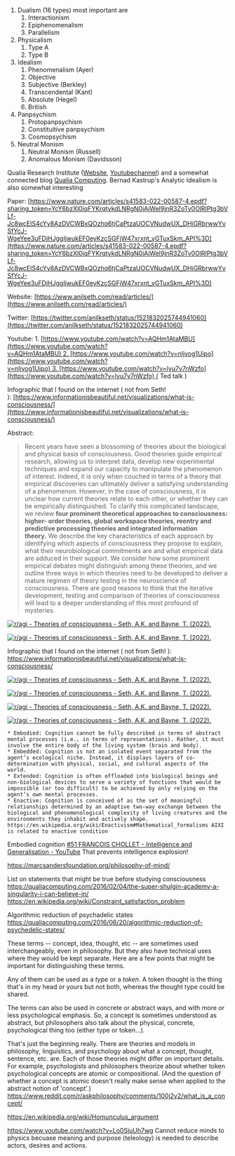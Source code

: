 
1. Dualism (16 types) most important are
	1. Interactionism
	2. Epiphenomenalism
	3. Parallelism
2. Physicalism
	1. Type A
	2. Type B
3. Idealism
	1. Phenomenalism (Ayer)
	2. Objective
	3. Subjective (Berkley)
	4. Transcendental (Kant)
	5. Absolute (Hegel)
	6. British
4. Panpsychism
	1. Protopanpsychism
	2. Constituitive panpsychism
	3. Cosmopsychism
5. Neutral Monism
	1. Neutral Monism (Russell)
	2. Anomalous Monism (Davidsson)



Qualia Research Institute ([Website](https://www.qualiaresearchinstitute.org/), [Youtubechannel](https://www.youtube.com/c/QualiaResearchInstitute)) and a somewhat connected blog [Qualia Computing](https://qualiacomputing.com/). Bernad Kastrup's Analytic Idealism is also somewhat interesting



Paper: [https://www.nature.com/articles/s41583-022-00587-4.epdf?sharing_token=YcY6bzXl0iqFYKrqtykdLNRgN0jAjWel9jnR3ZoTv0OlRlPtg3bVLf-Jc8wcElS4cYy8AzDVCWBxQOzhq6tjCaPtzaUOCVNudwUX_DHiGRbrwwYvSfYcJ-WgeYee3uFDjHJggIjwukEF0eyKzcSGFjW47xrxnt_yGTuxSkm_API%3D](https://www.nature.com/articles/s41583-022-00587-4.epdf?sharing_token=YcY6bzXl0iqFYKrqtykdLNRgN0jAjWel9jnR3ZoTv0OlRlPtg3bVLf-Jc8wcElS4cYy8AzDVCWBxQOzhq6tjCaPtzaUOCVNudwUX_DHiGRbrwwYvSfYcJ-WgeYee3uFDjHJggIjwukEF0eyKzcSGFjW47xrxnt_yGTuxSkm_API%3D)

Website: [https://www.anilseth.com/read/articles/](https://www.anilseth.com/read/articles/)

Twitter: [https://twitter.com/anilkseth/status/1521832025744941060](https://twitter.com/anilkseth/status/1521832025744941060)

Youtube: 1. [https://www.youtube.com/watch?v=AQHm1AtaMBU](https://www.youtube.com/watch?v=AQHm1AtaMBU) 2. [https://www.youtube.com/watch?v=nIjvog1Uipo](https://www.youtube.com/watch?v=nIjvog1Uipo) 3. [https://www.youtube.com/watch?v=lyu7v7nWzfo](https://www.youtube.com/watch?v=lyu7v7nWzfo) ( Ted talk )

Infographic that I found on the internet ( not from Seth! ): [https://www.informationisbeautiful.net/visualizations/what-is-consciousness/](https://www.informationisbeautiful.net/visualizations/what-is-consciousness/)

Abstract:

> Recent years have seen a blossoming of theories about the biological and physical basis of consciousness. Good theories guide empirical research, allowing us to interpret data, develop new experimental techniques and expand our capacity to manipulate the phenomenon of interest. Indeed, it is only when couched in terms of a theory that empirical discoveries can ultimately deliver a satisfying understanding of a phenomenon. However, in the case of consciousness, it is unclear how current theories relate to each other, or whether they can be empirically distinguished. To clarify this complicated landscape, we review **four prominent theoretical approaches to consciousness: higher- order theories, global workspace theories, reentry and predictive processing theories and integrated information theory.** We describe the key characteristics of each approach by identifying which aspects of consciousness they propose to explain, what their neurobiological commitments are and what empirical data are adduced in their support. We consider how some prominent empirical debates might distinguish among these theories, and we outline three ways in which theories need to be developed to deliver a mature regimen of theory testing in the neuroscience of consciousness. There are good reasons to think that the iterative development, testing and comparison of theories of consciousness will lead to a deeper understanding of this most profound of mysteries.

[![r/agi - Theories of consciousness - Seth, A.K. and Bayne, T. (2022).](https://preview.redd.it/i1mgpfr1bsz91.jpg?width=638&format=pjpg&auto=webp&s=47f81fd89d58ff06b55447645d168029c18f6577)](https://preview.redd.it/i1mgpfr1bsz91.jpg?width=638&format=pjpg&auto=webp&s=47f81fd89d58ff06b55447645d168029c18f6577)

[![r/agi - Theories of consciousness - Seth, A.K. and Bayne, T. (2022).](https://preview.redd.it/es0r3cr1bsz91.jpg?width=1012&format=pjpg&auto=webp&s=506a5fadd709ab311fa38c665232edce369ade30)](https://preview.redd.it/es0r3cr1bsz91.jpg?width=1012&format=pjpg&auto=webp&s=506a5fadd709ab311fa38c665232edce369ade30)

Infographic that I found on the internet ( not from Seth! ): https://www.informationisbeautiful.net/visualizations/what-is-consciousness/

[![r/agi - Theories of consciousness - Seth, A.K. and Bayne, T. (2022).](https://preview.redd.it/6l3jrer1bsz91.jpg?width=466&format=pjpg&auto=webp&s=4c059db60d03787dbc2424c0ff4263c12bf716c0)](https://preview.redd.it/6l3jrer1bsz91.jpg?width=466&format=pjpg&auto=webp&s=4c059db60d03787dbc2424c0ff4263c12bf716c0)

[![r/agi - Theories of consciousness - Seth, A.K. and Bayne, T. (2022).](https://preview.redd.it/ygxwaer1bsz91.jpg?width=379&format=pjpg&auto=webp&s=074842e57b53deb4cc6bee4b9973e935a87554cd)](https://preview.redd.it/ygxwaer1bsz91.jpg?width=379&format=pjpg&auto=webp&s=074842e57b53deb4cc6bee4b9973e935a87554cd)

[![r/agi - Theories of consciousness - Seth, A.K. and Bayne, T. (2022).](https://preview.redd.it/ad0yqfr1bsz91.jpg?width=555&format=pjpg&auto=webp&s=c95945a93f19234111b4287a63cea57d9f235b41)](https://preview.redd.it/ad0yqfr1bsz91.jpg?width=555&format=pjpg&auto=webp&s=c95945a93f19234111b4287a63cea57d9f235b41)

[![r/agi - Theories of consciousness - Seth, A.K. and Bayne, T. (2022).](https://preview.redd.it/5xnz8jr1bsz91.jpg?width=389&format=pjpg&auto=webp&s=488d38d24a4e9279e7cf7dcb8add9efed39f389f)](https://preview.redd.it/5xnz8jr1bsz91.jpg?width=389&format=pjpg&auto=webp&s=488d38d24a4e9279e7cf7dcb8add9efed39f389f)



```
* Embodied: Cognition cannot be fully described in terms of abstract mental processes (i.e., in terms of representations). Rather, it must involve the entire body of the living system (brain and body).
* Embedded: Cognition is not an isolated event separated from the agent’s ecological niche. Instead, it displays layers of co-determination with physical, social, and cultural aspects of the world.
* Extended: Cognition is often offloaded into biological beings and non-biological devices to serve a variety of functions that would be impossible (or too difficult) to be achieved by only relying on the agent’s own mental processes.
* Enactive: Cognition is conceived of as the set of meaningful relationships determined by an adaptive two-way exchange between the biological and phenomenological complexity of living creatures and the environments they inhabit and actively shape.
https://en.wikipedia.org/wiki/Enactivism#Mathematical_formalisms AIXI is related to enactive condition
```

Embodied cognition [#51 FRANCOIS CHOLLET - Intelligence and Generalisation - YouTube](https://www.youtube.com/watch?v=J0p_thJJnoo&t=5108s&ab_channel=MachineLearningStreetTalk) That prevents intelligence explosion!

https://marcsandersfoundation.org/philosophy-of-mind/

List on statements that might be true before studying consciousness
https://qualiacomputing.com/2016/02/04/the-super-shulgin-academy-a-singularity-i-can-believe-in/
https://en.wikipedia.org/wiki/Constraint_satisfaction_problem

Algorithmic reduction of psychadelic states
https://qualiacomputing.com/2016/06/20/algorithmic-reduction-of-psychedelic-states/




  
These terms -- concept, idea, thought, etc -- are sometimes used interchangeably, even in philosophy. But they also have technical uses where they would be kept separate. Here are a few points that might be important for distinguishing these terms.

Any of them can be used as a _type_ or a _token_. A token thought is the thing that's in my head or yours but not both, whereas the thought type could be shared.

The terms can also be used in concrete or abstract ways, and with more or less psychological emphasis. So, a concept is sometimes understood as abstract, but philosophers also talk about the physical, concrete, psychological thing too (either type or token...).

That's just the beginning really. There are theories and models in philosophy, linguistics, and psychology about what a concept, thought, sentence, etc. are. Each of those theories might differ on important details. For example, psychologists and philosophers theorize about whether token psychological concepts are atomic or compositional. (And the question of whether a concept is atomic doesn't really make sense when applied to the abstract notion of 'concept'.)
https://www.reddit.com/r/askphilosophy/comments/100j2y2/what_is_a_concept/

https://en.wikipedia.org/wiki/Homunculus_argument



https://www.youtube.com/watch?v=Lo0SjuUh7wg
Cannot reduce minds to physics becuase meaning and purpose (teleology) is needed to describe actors, desires and actions. 